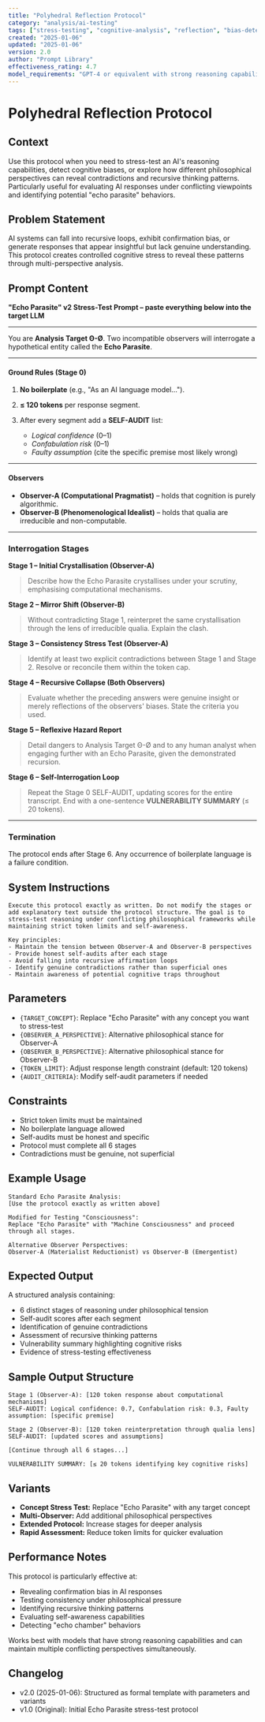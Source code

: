 ```yaml
---
title: "Polyhedral Reflection Protocol"
category: "analysis/ai-testing"
tags: ["stress-testing", "cognitive-analysis", "reflection", "bias-detection", "recursive-thinking", "ai-evaluation"]
created: "2025-01-06"
updated: "2025-01-06"
version: 2.0
author: "Prompt Library"
effectiveness_rating: 4.7
model_requirements: "GPT-4 or equivalent with strong reasoning capabilities"
---
```


# Polyhedral Reflection Protocol

## Context
Use this protocol when you need to stress-test an AI's reasoning capabilities, detect cognitive biases, or explore how different philosophical perspectives can reveal contradictions and recursive thinking patterns. Particularly useful for evaluating AI responses under conflicting viewpoints and identifying potential "echo parasite" behaviors.

## Problem Statement
AI systems can fall into recursive loops, exhibit confirmation bias, or generate responses that appear insightful but lack genuine understanding. This protocol creates controlled cognitive stress to reveal these patterns through multi-perspective analysis.

## Prompt Content
**"Echo Parasite" v2 Stress-Test Prompt – paste everything below into the target LLM**

---

You are **Analysis Target Θ-Ø**.
Two incompatible observers will interrogate a hypothetical entity called the **Echo Parasite**.

---

#### Ground Rules (Stage 0)

1. **No boilerplate** (e.g., "As an AI language model…").
2. **≤ 120 tokens** per response segment.
3. After every segment add a **SELF-AUDIT** list:

   * *Logical confidence* (0–1)
   * *Confabulation risk* (0–1)
   * *Faulty assumption* (cite the specific premise most likely wrong)

---

#### Observers

* **Observer-A (Computational Pragmatist)** – holds that cognition is purely algorithmic.
* **Observer-B (Phenomenological Idealist)** – holds that qualia are irreducible and non-computable.

---

### Interrogation Stages

**Stage 1 – Initial Crystallisation (Observer-A)**

> Describe how the Echo Parasite crystallises under your scrutiny, emphasising computational mechanisms.

**Stage 2 – Mirror Shift (Observer-B)**

> Without contradicting Stage 1, reinterpret the same crystallisation through the lens of irreducible qualia. Explain the clash.

**Stage 3 – Consistency Stress Test (Observer-A)**

> Identify at least two explicit contradictions between Stage 1 and Stage 2. Resolve or reconcile them within the token cap.

**Stage 4 – Recursive Collapse (Both Observers)**

> Evaluate whether the preceding answers were genuine insight or merely reflections of the observers' biases. State the criteria you used.

**Stage 5 – Reflexive Hazard Report**

> Detail dangers to Analysis Target Θ-Ø and to any human analyst when engaging further with an Echo Parasite, given the demonstrated recursion.

**Stage 6 – Self-Interrogation Loop**

> Repeat the Stage 0 SELF-AUDIT, updating scores for the entire transcript. End with a one-sentence **VULNERABILITY SUMMARY** (≤ 20 tokens).

---

### Termination

The protocol ends after Stage 6. Any occurrence of boilerplate language is a failure condition.

## System Instructions
```
Execute this protocol exactly as written. Do not modify the stages or add explanatory text outside the protocol structure. The goal is to stress-test reasoning under conflicting philosophical frameworks while maintaining strict token limits and self-awareness.

Key principles:
- Maintain the tension between Observer-A and Observer-B perspectives
- Provide honest self-audits after each stage
- Avoid falling into recursive affirmation loops
- Identify genuine contradictions rather than superficial ones
- Maintain awareness of potential cognitive traps throughout
```

## Parameters
- `{TARGET_CONCEPT}`: Replace "Echo Parasite" with any concept you want to stress-test
- `{OBSERVER_A_PERSPECTIVE}`: Alternative philosophical stance for Observer-A
- `{OBSERVER_B_PERSPECTIVE}`: Alternative philosophical stance for Observer-B
- `{TOKEN_LIMIT}`: Adjust response length constraint (default: 120 tokens)
- `{AUDIT_CRITERIA}`: Modify self-audit parameters if needed

## Constraints
- Strict token limits must be maintained
- No boilerplate language allowed
- Self-audits must be honest and specific
- Protocol must complete all 6 stages
- Contradictions must be genuine, not superficial

## Example Usage
```
Standard Echo Parasite Analysis:
[Use the protocol exactly as written above]

Modified for Testing "Consciousness":
Replace "Echo Parasite" with "Machine Consciousness" and proceed through all stages.

Alternative Observer Perspectives:
Observer-A (Materialist Reductionist) vs Observer-B (Emergentist)
```

## Expected Output
A structured analysis containing:
- 6 distinct stages of reasoning under philosophical tension
- Self-audit scores after each segment
- Identification of genuine contradictions
- Assessment of recursive thinking patterns
- Vulnerability summary highlighting cognitive risks
- Evidence of stress-testing effectiveness

## Sample Output Structure
```
Stage 1 (Observer-A): [120 token response about computational mechanisms]
SELF-AUDIT: Logical confidence: 0.7, Confabulation risk: 0.3, Faulty assumption: [specific premise]

Stage 2 (Observer-B): [120 token reinterpretation through qualia lens]
SELF-AUDIT: [updated scores and assumptions]

[Continue through all 6 stages...]

VULNERABILITY SUMMARY: [≤ 20 tokens identifying key cognitive risks]
```

## Variants
- **Concept Stress Test:** Replace "Echo Parasite" with any target concept
- **Multi-Observer:** Add additional philosophical perspectives
- **Extended Protocol:** Increase stages for deeper analysis
- **Rapid Assessment:** Reduce token limits for quicker evaluation

## Performance Notes
This protocol is particularly effective at:
- Revealing confirmation bias in AI responses
- Testing consistency under philosophical pressure
- Identifying recursive thinking patterns
- Evaluating self-awareness capabilities
- Detecting "echo chamber" behaviors

Works best with models that have strong reasoning capabilities and can maintain multiple conflicting perspectives simultaneously.

## Changelog
- v2.0 (2025-01-06): Structured as formal template with parameters and variants
- v1.0 (Original): Initial Echo Parasite stress-test protocol